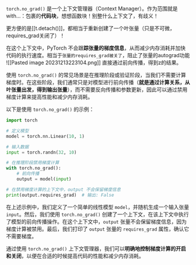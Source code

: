 `torch.no_grad()` 是一个上下文管理器（Context Manager）。作为范围就是with...：包裹的**代码块**，想想函数块！别整什么上下文了，有歧义！

更方便的是[[t.detach()]]，都相当于重新创建了一个叶张量（只是不可微，requires_grad关闭了）！

在这个上下文中，PyTorch 不会跟**踪张量的梯度信息**，从而减少内存消耗并加快代码的执行速度。相当于`张量的requires_grad被关了`，阻止了张量的autograd功能
![[Pasted image 20231213223104.png]]
直接通过前向传播，得到z的结果。

使用 `torch.no_grad()` 的常见场景是在推理阶段或验证阶段，当我们不需要计算梯度时。在这些阶段，我们通常只是对模型进行前向传播（**就是通过计算关系，从叶张量出发，得到输出张量**），而不需要反向传播和参数更新，因此可以通过禁用梯度计算来提高性能和减少内存消耗。

以下是使用 `torch.no_grad()` 的示例：

```python
import torch

# 定义模型
model = torch.nn.Linear(10, 1)

# 输入数据
input = torch.randn(32, 10)

# 在推理阶段禁用梯度计算
with torch.no_grad():
    # 前向传播
    output = model(input)

# 在禁用梯度计算的上下文中，output 不会保留梯度信息
print(output.requires_grad)  # 输出: False
```

在上述示例中，我们定义了一个简单的线性模型 `model`，并随机生成一个输入张量 `input`。然后，我们使用 `torch.no_grad()` 创建了一个上下文，在该上下文中执行了模型的前向传播操作。在这个上下文中，`output` 张量不会保留梯度信息，因为梯度计算被禁用。最后，我们打印了 `output` 张量的 `requires_grad` 属性，确认它不需要梯度。

通过使用 `torch.no_grad()` 上下文管理器，我们可以**明确地控制梯度计算的开启和关闭**，以便在合适的时候提高代码的性能和减少内存消耗。